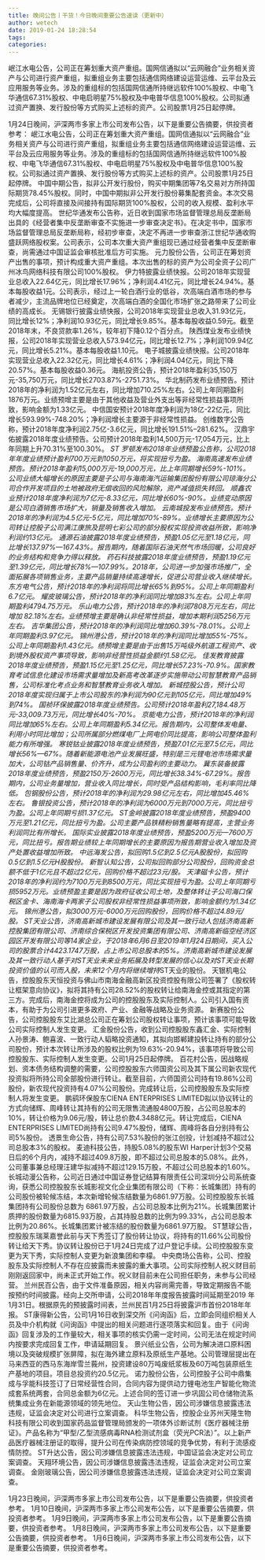 ```yaml
---
title: 晚间公告丨干货！今日晚间重要公告速读（更新中）
author: wetech
date: 2019-01-24 18:28:54
tags: 
categories: 
---
```

岷江水电公告，公司正在筹划重大资产重组。国网信通拟以“云网融合”业务相关资产与公司进行资产重组，拟重组业务主要包括通信网络建设运营运维、云平台及云应用服务等业务。涉及的重组标的包括国网信通所持继远软件100%股权、中电飞华通信67.31%股权、中电启明星75%股权及中电普华信息100%股权。公司拟通过资产置换、发行股份等方式购买上述标的资产。公司股票1月25日起停牌。
<!-- more -->
1月24日晚间，沪深两市多家上市公司发布公告，以下是重要公告摘要，供投资者参考：
岷江水电公告，公司正在筹划重大资产重组。国网信通拟以“云网融合”业务相关资产与公司进行资产重组，拟重组业务主要包括通信网络建设运营运维、云平台及云应用服务等业务。涉及的重组标的包括国网信通所持继远软件100%股权、中电飞华通信67.31%股权、中电启明星75%股权及中电普华信息100%股权。公司拟通过资产置换、发行股份等方式购买上述标的资产。公司股票1月25日起停牌。
中国中期公告，拟非公开发行股份，购买中期集团等7名交易对方所持国际期货78.45%股权。同时，中国中期拟非公开发行股份募集配套资金。本次交易完成后，公司将直接及间接持有国际期货100%股权，公司的收入规模、盈利水平均大幅度提高。
世纪华通发布公告称，近日收到国家市场监督管理总局反垄断局出具的《经营者集中反垄断审查不实施进一步审查决定书》。在决定书中，国家市场监督管理总局反垄断局称，经初步审查，决定不再进一步审查浙江世纪华通收购盛跃网络股权案。公司表示，公司本次重大资产重组现已通过经营者集中反垄断审查，尚需通过中国证监会审核批准后方可实施。
元力股份公告，公司正在筹划资产出售的事项，预计构成重大资产重组。本次出售的标的资产为公司全资子公司广州冰鸟网络科技有限公司100%股权。
伊力特披露业绩快报。公司2018年实现营业总收入22.64亿元，同比增长17.96%；净利润4.41亿元，同比增长24.94%。基本每股收益1元。公司表示，经过上一轮白酒行业的低谷，次高端白酒市场的参与者减少，主流品牌地位已经奠定，次高端白酒的全国化市场扩张之路带来了公司业绩的高成长。
无锡银行披露业绩快报，公司2018年实现营业总收入31.93亿元，同比增长12%；净利润10.93亿元，同比增长9.85%。基本每股收益0.59元。截至 2018年末，不良贷款率1.26%，较年初下降0.12个百分点。
陕西煤业发布业绩快报，公司2018年实现营业总收入573.94亿元，同比增长12.7%；净利润109.94亿元，同比增长5.21%。基本每股收益1.10元。
电子城披露业绩快报。公司2018年实现营业总收入22.32亿元，同比增长4.61%；净利润4.04亿元，同比下降20.57%。基本每股收益0.36元。
海航投资公告，预计2018年盈利35,150万元-35,750万元，同比增长2703.87%-2751.73%。
华北制药发布业绩预告。预计2018年的净利润为1.52亿元左右，同比增加710.25%左右。公司上年同期盈利1876万元。业绩预增主要是由于其他收益及营业外支出等非经常性损益事项所致，影响金额为1.33亿元。
中信国安预计2018年度净利润为18亿-22亿元，同比增长593.99%-748.20%；净利润增长主要源于非经常性损益。
创维数字公告称，预计2018年度净利润2.75亿-3.6亿元，同比增长191.51%–281.62%。
汉鼎宇佑披露2018年度业绩预告。公司预计2018年盈利14,500万元-17,054万元，比上年同期上升70.31%至100.30%。
*ST 罗顿发布2018年业绩预盈公告称，公司2018年年度业绩预计盈利700万元到1050万元，将实现扭亏为盈。
海南高速发布业绩预告。预计2018年盈利15,000万元-19,000万元，比上年同期增长59%-101%。公司业绩大幅增长的原因主要是子公司与海南海汽运输集团股份有限公司琼海分公司合作开发项目的土地被政府无偿收回的风险解除，资产减值损失转回。
顺鑫农业预计2018年度净利润为7亿元-8.33亿元，同比增长60%-90%。业绩变动原因是公司白酒销售市场扩大，销量及销售收入增加。
云南城投发布业绩预告。预计2018年的净利润为4.5亿元-5亿元，同比增加70%-89%。业绩增长主要原因为公司转让控股子公司满江康旅及昆明七彩公司的部分股权实现投资收益所致，影响净利润约13亿元。
通源石油披露2018年度业绩预告，预盈1.05亿元至1.18亿元，同比增长137.97%—167.43%。报告期内，随着国际石油天然气市场回暖，公司良好的业务结构和竞争力得以释放。
药石科技披露2018年度业绩预告，预盈1.19亿元至1.39亿元，同比增长78%—107.99%。2018年，公司进一步加强市场推广，全面拓展各项销售业务，主要产品销量持续高速增长，促进公司营业收入继续增长。
东方电气公告，预计2018年的净利润将同比增长65%到95%。公司上年同期盈利6.7亿元。
耀皮玻璃公告，预计2018年的净利润同比增加83%左右。公司上年同期盈利4794.75万元。
乐山电力公告，预计2018年的净利润7808万元左右，同比增加 82.18%左右。业绩预增主要是确认非经常性损益，增加本期利润5256万元左右。
吉华集团公告，预计2018年的净利润同比增加60.39%-78.01%。公司上年同期盈利3.97亿元。
锦州港公告，预计2018年的净利润同比增加55%-75%。公司上年同期盈利1.43亿元。绩预增主要是由于出售15万吨级外航道工程资产、收到境外股权资产事项导致，影响非经营性损益金额约1.58亿元。
佳发教育披露2018年度业绩预告，预盈1.15亿元至1.25亿元，同比增长57.23%-70.9%。国家教育考试信息化建设市场需求量增加及新高考改革逐步实施带动公司智慧教育产品销售，公司标准化考点业务和智慧教育业务收入增加。
新城控股公告，预计公司2018年度实现归属于上市公司股东的净利润为90亿元到105亿元，同比增加49%到74%。
国祯环保披露2018年度业绩预告。公司预计2018年盈利27,184.48万元-33,009.73万元，同比增长40%-70%。
京能电力公告，预计2018年的净利润同比增加65%左右。公司上年同期盈利5.34亿元。报告期内，公司整体发电量、利用小时同比增加；公司所属部分燃煤电厂上网电价同比提高，影响公司整体盈利能力有所增强。
寒锐钴业披露2018年度业绩预告，预盈7.01亿元至7.5亿元，同比增长56%—67%。随着新能源电池产业发展旺盛，特别是三元锂电池市场需求量加大，公司钴产品销售量、价齐升，成为公司盈利的主要动力。
冀东装备披露2018年度业绩预告，预盈2150万-2600万元，同比增长38.34%-67.29%。报告期内，公司业务量增加，营业收入同比增长，同时受产品结构影响，毛利率同比降低。
包钢股份公告，预计2018年的净利润为29.98亿元左右，同比增加45.46%左右。
鲁银投资公告，预计2018年的净利润为6000万元到7000万元，同比扭亏为盈。公司上年同期亏损1.37亿元。
*ST金岭披露2018年度业绩预告，预盈9400万元至1.21亿元，同比扭亏为盈。公司主要产品铁精粉销售量略有提高，主营业务利润同比有所增长。
国际实业披露2018年度业绩预告，预盈5200万元—7600万元，同比扭亏。报告期业绩较上年同期增长的主要原因为报告期营业收入增加及资产处置收益增加所致。
中远海发公告，拟回购1.5亿到2.5亿元A股股份，拟回购0.5亿到1.5亿元H股股份。
新智认知公告，公司拟回购部分公司股份，回购资金总额不低于1亿元且不超过2亿元，回购价格不超过23元/股。
天津磁卡公告，预计2018年的净利润约为7100万元到8500万元，同比实现扭亏为盈。公司上年同期亏损5952万元。业绩预盈主要是因为政府征收公司土地，及整体转让子公司海口保税区金卡、海南海卡两家子公司股权非经常性损益事项所致，影响金额约为1.34亿元。
锦州港公告，拟3000万元-6000万元回购股份，回购价格不超过4.89元/股。
*ST天业公告，济南高新城市建设发展有限公司及其一致行动人包括济南高新控股集团有限公司、济南综合保税区开发投资集团有限公司、济南高新临空经济区园区开发有限公司等14家企业，于2018年6月6日至2019年1月24日期间，买入公司的股票合计4423.1747万股，占上市公司总股本的5%。济南高新城市建设发展及其一致行动人基于对*ST天业未来业务拓展及转型发展的信心以及对*ST天业长期投资价值的认可而入股，未来12个月内将继续增持*ST天业的股份。
天银机电公告，控股股东天恒投资与佛山市南海金融高新区投资控股有限公司签署了《股权转让框架意向协议》，拟将其持有公司28.52%的股权转让给南海金控或其指定的第三方。完成后，南海金控将成为公司的控股股东及实际控制人。公司引入国有资本，有助于为公司引进更多政府、产业、金融等战略及业务资源。
新赛股份公告，公司控股股东艾比湖总公司正在筹划公司股权转让事项，预计该事项可能导致公司实际控制人发生变更。
汇金股份公告，收到公司控股股东鑫汇金、实际控制人孙景涛、鲍喜波、一致行动人韬略投资通知，其拟向邯郸建投转让持有的部分公司股份，预计本次转让所涉及的股权比例为19.63%-20.94%，该事项将导致公司控股股东、实际控制人发生变更。公司1月25日起停牌。
百花村公告，因战略规划、资本债务结构调整的需要，公司控股股东六师国资公司及其下属公司新农现代投资拟将所持公司全部股份进行转让。截至目前，六师国资公司持有19.86%公司股份，新农现代投资持有4.07%公司股份。完成转让后，公司控股股东及实际控制人将发生变更。
鹏鹞环保股东CIENA ENTERPRISES LIMITED拟以协议转让的方式向储辉、周峰转让其持有的公司无限售流通股4800万股，占公司总股本的10%，转让价格为9.06元/股，转让总价款4.3488亿元。转让完成后，CIENA ENTERPRISES LIMITED尚持有公司9.47%股份，储辉、周峰将各自分别持有公司5%股份。
透景生命公告，持有公司7.53%股份的张江创投，计划减持不超过公司总股本3%的股权。
麦迪科技公告，持股5.08%的股东WI Harper计划3个交易日后的6个月内，减持不超过409.8万股，即不超过公司总股本的5.08%。此外，公司董事兼总经理汪建华拟减持不超过129.15万股，不超过公司总股本的1.60%。
长城动漫公告称，公司近日通过中国证券登记结算有限责任公司深圳分公司系统查询，获悉公司控股股东长城影视文化企业集团有限公司（下称：长城集团）持有的公司股份被轮候冻结，本次新增轮候冻结数量为6861.97万股。公司控股股东长城集团持有公司股份总数为 6861.97万股，占公司总股本比例为21%。长城集团累计质押的股份数量为6815.93万股，占其持股总数的比例为99.33%，占公司总股本比例为20.86%。长城集团累计被冻结的股份数量为6861.97万股。
ST慧球公告，控股股东瑞莱嘉誉此前与天下秀签订了股份转让协议，将持有的11.66%公司股份转让给天下秀。协议转让股份已于1月24日完成了过户登记手续。公司控股股东变更为天下秀，实际控制人变更为新浪集团和李檬。
中央商场公告称，公司、控股股东及实际控制人不存在应披露而未披露的重大事项。公司实际控制人祝义财目前刚刚返回家中，尚未正式开始工作。祝义财目前未在公司担任职务，未参与公司经营。
兰州民百公告，由于文件准备原因，相关内容尚需完善，导致定期报告不能按预约时间披露。经向上交所申请，公司2018年年度报告披露时间延期至2019 年1月31日。根据原先的预披露时间表，兰州民百1月25日将披露沪市首份2018年年报。
ST康得新公告，公司1月16日收到深交所《问询函》后，立即会同组织相关人员及中介机构就《问询函》中提出的相关问题进行逐项落实和回复。由于《问询函》回复涉及的工作量较大，相关事项的核实仍需一定时间，公司无法在规定时间内按要求完成回复工作，申请延期回复。
景兴纸业公告，公司为解决进口原料困境以及突破规模扩张屏障，拟在海外建立原料及原纸生产基地。公司管理层提出在马来西亚的西马东海岸雪兰莪州，投资建设80万吨废纸浆板及60万吨包装原纸生产基地的项目。项目总投资约20.5亿元。
诺力股份公告，公司控股子公司中鼎集成与孚能科技签订了日常经营性合同，合同内容为提供动力锂电池生产智能化物流成套系统两套，合同总金额为6亿元。上述合同的签订进一步巩固公司仓储物流系统集成业务在新能源领域的领先地位。
天山生物公告，因公司涉嫌信息披露违法违规，证监会决定对公司进行立案调查。
科华生物公告，控股企业苏州天隆生物科技有限公司收到国家药品监督管理局颁发的一项体外诊断试剂《医疗器械注册证》。产品名称为“甲型/乙型流感病毒RNA检测试剂盒（荧光PCR法）”。以上新产品医疗器械注册证的取得，提升公司在传染病防控领域的竞争优势，有利于流感疫情防控。
ST升达公告，因公司涉嫌信息披露违法违规，中国证监会决定对公司立案调查。
天翔环境公告，因公司涉嫌信息披露违法违规，证监会决定对公司立案调查。
金刚玻璃公告，因公司涉嫌信息披露违法违规，证监会决定对公司立案调查。
 
 
1月23日晚间，沪深两市多家上市公司发布公告，以下是重要公告摘要，供投资者参考。
1月10日晚间，沪深两市多家上市公司发布公告，以下是重要公告摘要，供投资者参考。
1月9日晚间，沪深两市多家上市公司发布公告，以下是重要公告摘要，供投资者参考。
1月8日晚间，沪深两市多家上市公司发布公告，以下是重要公告摘要，供投资者参考。
1月6日晚间，沪深两市多家上市公司发布公告，以下是重要公告摘要，供投资者参考。
